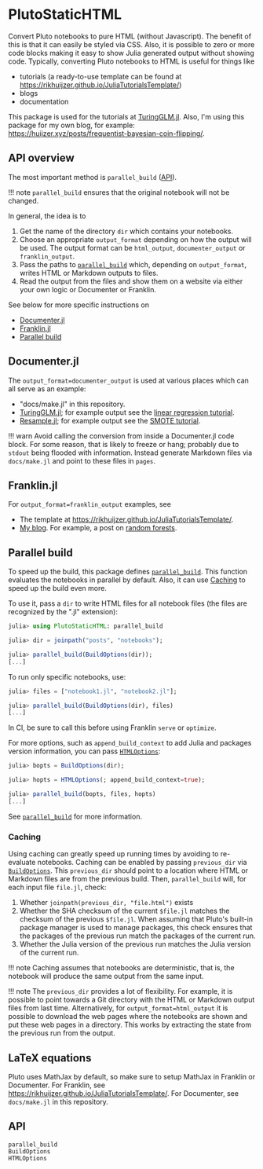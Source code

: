 # PlutoStaticHTML

Convert Pluto notebooks to pure HTML (without Javascript).
The benefit of this is that it can easily be styled via CSS.
Also, it is possible to zero or more code blocks making it easy to show Julia generated output without showing code.
Typically, converting Pluto notebooks to HTML is useful for things like

- tutorials (a ready-to-use template can be found at <https://rikhuijzer.github.io/JuliaTutorialsTemplate/>)
- blogs
- documentation

This package is used for the tutorials at [TuringGLM.jl](https://turinglang.github.io/TuringGLM.jl/dev/tutorials/linear_regression/).
Also, I'm using this package for my own blog, for example: <https://huijzer.xyz/posts/frequentist-bayesian-coin-flipping/>.

## API overview

The most important method is `parallel_build` ([API](@ref)).

!!! note
    `parallel_build` ensures that the original notebook will not be changed.

In general, the idea is to

1. Get the name of the directory `dir` which contains your notebooks.
1. Choose an appropriate `output_format` depending on how the output will be used.
    The output format can be `html_output`, `documenter_output` or `franklin_output`.
1. Pass the paths to [`parallel_build`](@ref) which, depending on `output_format`, writes HTML or Markdown outputs to files.
1. Read the output from the files and show them on a website via either your own logic or Documenter or Franklin.

See below for more specific instructions on

- [Documenter.jl](@ref)
- [Franklin.jl](@ref)
- [Parallel build](@ref)

## Documenter.jl

The `output_format=documenter_output` is used at various places which can all serve as an example:

- "docs/make.jl" in this repository.
- [TuringGLM.jl](https://github.com/TuringLang/TuringGLM.jl); for example output see the [linear regression tutorial](https://turinglang.github.io/TuringGLM.jl/dev/tutorials/linear_regression/).
- [Resample.jl](https://github.com/rikhuijzer/Resample.jl); for example output see the [SMOTE tutorial](https://rikhuijzer.github.io/Resample.jl/dev/notebooks/smote/).

!!! warn
    Avoid calling the conversion from inside a Documenter.jl code block.
    For some reason, that is likely to freeze or hang; probably due to `stdout` being flooded with information.
    Instead generate Markdown files via `docs/make.jl` and point to these files in `pages`.

## Franklin.jl

For `output_format=franklin_output` examples, see

- The template at <https://rikhuijzer.github.io/JuliaTutorialsTemplate/>.
- [My blog](https://gitlab.com/rikh/blog).
    For example, a post on [random forests](https://huijzer.xyz/posts/random-forest/).

## Parallel build

To speed up the build, this package defines [`parallel_build`](@ref).
This function evaluates the notebooks in parallel by default.
Also, it can use [Caching](@ref) to speed up the build even more.

To use it, pass a `dir` to write HTML files for all notebook files (the files are recognized by the ".jl" extension):

```julia
julia> using PlutoStaticHTML: parallel_build

julia> dir = joinpath("posts", "notebooks");

julia> parallel_build(BuildOptions(dir));
[...]
```

To run only specific notebooks, use:

```julia
julia> files = ["notebook1.jl", "notebook2.jl"];

julia> parallel_build(BuildOptions(dir), files)
[...]
```

In CI, be sure to call this before using Franklin `serve` or `optimize`.

For more options, such as `append_build_context` to add Julia and packages version information, you can pass [`HTMLOptions`](@ref):

```julia
julia> bopts = BuildOptions(dir);

julia> hopts = HTMLOptions(; append_build_context=true);

julia> parallel_build(bopts, files, hopts)
[...]
```

See [`parallel_build`](@ref) for more information.

### Caching

Using caching can greatly speed up running times by avoiding to re-evaluate notebooks.
Caching can be enabled by passing `previous_dir` via [`BuildOptions`](@ref).
This `previous_dir` should point to a location where HTML or Markdown files are from the previous build.
Then, `parallel_build` will, for each input file `file.jl`, check:

1. Whether `joinpath(previous_dir, "file.html")` exists
2. Whether the SHA checksum of the current `$file.jl` matches the checksum of the previous `$file.jl`.
    When assuming that Pluto's built-in package manager is used to manage packages, this check ensures that the packages of the previous run match the packages of the current run.
3. Whether the Julia version of the previous run matches the Julia version of the current run.

!!! note
    Caching assumes that notebooks are deterministic, that is, the notebook will produce the same output from the same input.

!!! note
    The `previous_dir` provides a lot of flexibility.
    For example, it is possible to point towards a Git directory with the HTML or Markdown output files from last time.
    Alternatively, for `output_format=html_output` it is possible to download the web pages where the notebooks are shown and put these web pages in a directory.
    This works by extracting the state from the previous run from the output.

## LaTeX equations

Pluto uses MathJax by default, so make sure to setup MathJax in Franklin or Documenter.
For Franklin, see <https://rikhuijzer.github.io/JuliaTutorialsTemplate/>.
For Documenter, see `docs/make.jl` in this repository.

## API

```@docs
parallel_build
BuildOptions
HTMLOptions
```
